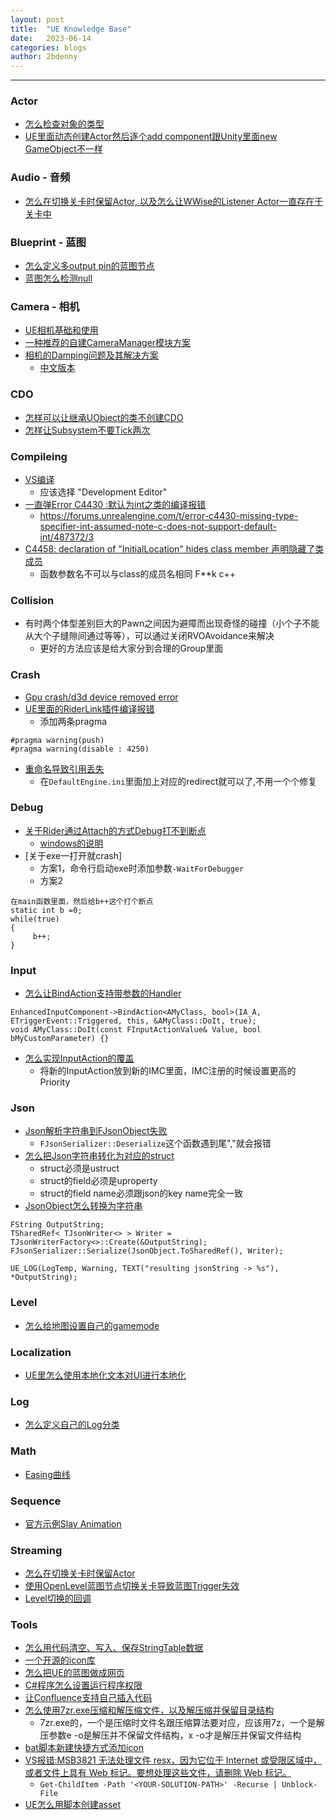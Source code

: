 ```yaml
---
layout: post
title:  "UE Knowledge Base"
date:   2023-06-14
categories: blogs
author: 2bdenny
---
```


---
### Actor
- [怎么检查对象的类型](https://forums.unrealengine.com/t/how-to-check-if-an-actor-is-from-a-certain-class/278582/5?u=2bdenny)
- [UE里面动态创建Actor然后逐个add component跟Unity里面new GameObject不一样](https://blog.csdn.net/qq_16756235/article/details/53157914)

### Audio - 音频
- [怎么在切换关卡时保留Actor, 以及怎么让WWise的Listener Actor一直存在于关卡中](https://www.cnblogs.com/lingchuL/p/14751703.html#5184301)

### Blueprint - 蓝图
- [怎么定义多output pin的蓝图节点](https://forums.unrealengine.com/t/how-to-define-a-function-with-multiple-return-values-as-blueprint-in-c/16934/3?u=2bdenny)
- [蓝图怎么检测null](https://forums.unrealengine.com/t/blueprints-null-actor/277986/2?u=2bdenny)

### Camera - 相机
- [UE相机基础和使用](https://zhuanlan.zhihu.com/p/564571102)
- [一种推荐的自建CameraManager模块方案](https://forums.unrealengine.com/t/setting-the-active-camera-on-an-aplayercontroller/417122/3?u=2bdenny)
- [相机的Damping问题及其解决方案](https://www.rorydriscoll.com/2016/03/07/frame-rate-independent-damping-using-lerp/)
  - [中文版本](https://zhuanlan.zhihu.com/p/630930384)

### CDO
- [怎样可以让继承UObject的类不创建CDO](https://forums.unrealengine.com/t/how-do-i-prevent-instances-of-uobjects-from-being-created-automatically/345850/2?u=2bdenny)
- [怎样让Subsystem不要Tick两次](https://forums.unrealengine.com/t/subsystem-tick-always-called-twice-per-frame-what-am-i-doing-wrong/695649/3?u=2bdenny)

### Compileing
- [VS编译]()
  - 应该选择 "Development Editor"
- [一直弹Error C4430 :默认为int之类的编译报错]()
  - https://forums.unrealengine.com/t/error-c4430-missing-type-specifier-int-assumed-note-c-does-not-support-default-int/487372/3
- [C4458: declaration of "InitialLocation" hides class member 声明隐藏了类成员](https://stackoverflow.com/a/67473926/4291968)
  - 函数参数名不可以与class的成员名相同 F**k c++

### Collision
- 有时两个体型差别巨大的Pawn之间因为避障而出现奇怪的碰撞（小个子不能从大个子缝隙间通过等等），可以通过关闭RVOAvoidance来解决
  - 更好的方法应该是给大家分到合理的Group里面

### Crash
- [Gpu crash/d3d device removed error](https://forums.unrealengine.com/t/gpu-crash-d3d-device-removed-error/514360/4?u=2bdenny)
- [UE里面的RiderLink插件编译报错]()
  - 添加两条pragma
```
#pragma warning(push)
#pragma warning(disable : 4250)
```
- [重命名导致引用丢失]()
  - 在`DefaultEngine.ini`里面加上对应的redirect就可以了,不用一个个修复

### Debug
- [关于Rider通过Attach的方式Debug打不到断点](https://youtrack.jetbrains.com/issue/RIDER-81241/Cannot-set-breakpoint-after-attaching-debugger-on-UE5?_gl=1*5aoigu*_ga*NzA1NzgxNTU2LjE2ODM2MjMxNDk.*_ga_9J976DJZ68*MTY4Njg4MTI5MC4xNS4xLjE2ODY4ODE0OTIuMC4wLjA.&_ga=2.191218026.1586200720.1686799260-705781556.1683623149#focus=Comments-27-6982283.0-0)
  - [windows的说明](https://social.msdn.microsoft.com/Forums/en-US/0de597fb-9496-4297-8e23-15fd24b998f5/quotattach-to-processquot-is-not-loading-more-than-500-dlls?forum=vsdebug)
- [关于exe一打开就crash]
  - 方案1，命令行启动exe时添加参数`-WaitForDebugger`
  - 方案2
```
在main函数里面，然后给b++这个打个断点
static int b =0;
while(true)
{
     b++;
}
```

### Input
- [怎么让BindAction支持带参数的Handler]()
```
EnhancedInputComponent->BindAction<AMyClass, bool>(IA_A, ETriggerEvent::Triggered, this, &AMyClass::DoIt, true);
void AMyClass::DoIt(const FInputActionValue& Value, bool bMyCustomParameter) {}
```
- [怎么实现InputAction的覆盖]()
  - 将新的InputAction放到新的IMC里面，IMC注册的时候设置更高的Priority

### Json
- [Json解析字符串到FJsonObject失败]()
  - `FJsonSerializer::Deserialize`这个函数遇到尾","就会报错
- [怎么把Json字符串转化为对应的struct](https://stackoverflow.com/a/32962292/4291968)
  - struct必须是ustruct
  - struct的field必须是uproperty
  - struct的field name必须跟json的key name完全一致
- [JsonObject怎么转换为字符串]()
```
FString OutputString;
TSharedRef< TJsonWriter<> > Writer = TJsonWriterFactory<>::Create(&OutputString);
FJsonSerializer::Serialize(JsonObject.ToSharedRef(), Writer);

UE_LOG(LogTemp, Warning, TEXT("resulting jsonString -> %s"), *OutputString);
```

### Level
- [怎么给地图设置自己的gamemode](https://forums.unrealengine.com/t/change-a-map-game-mode/144690/2?u=shen_yuju)

### Localization
- [UE里怎么使用本地化文本对UI进行本地化](https://www.youtube.com/watch?v=QOjSnqVVVV8)

### Log
- [怎么定义自己的Log分类](https://forums.unrealengine.com/t/where-do-i-put-declare-log-category-extern/302371/3)

### Math
- [Easing曲线](https://github.com/noisecrime/Unity-EasingLibraryVisualisation)

### Sequence
- [官方示例Slay Animation](https://www.unrealengine.com/en-US/spotlights/mold3d-studio-to-share-slay-animated-content-sample-project-with-unreal-engine-community)

### Streaming
- [怎么在切换关卡时保留Actor](https://forums.unrealengine.com/t/keeping-actors-between-levels/3085?u=2bdenny)
- [使用OpenLevel蓝图节点切换关卡导致蓝图Trigger失效](https://forums.unrealengine.com/t/opening-level-with-trigger-not-working-on-overlap/508767/2?u=2bdenny)
- [Level切换的回调](https://forums.unrealengine.com/t/how-can-i-execute-code-immediately-after-loading-a-non-streaming-level/351320?u=2bdenny)

### Tools
- [怎么用代码清空、写入、保存StringTable数据](https://pafuhana1213.hatenablog.com/entry/2023/01/14/153800)
- [一个开源的icon库](https://github.com/MahApps/MahApps.Metro.IconPacks)
- [怎么把UE的蓝图做成网页](https://blueprintue.com/)
- [C#程序怎么设置运行程序权限](https://philippsen.wordpress.com/tag/requestedexecutionlevel-manifest/)
- [让Confluence支持自己插入代码](https://marketplace.atlassian.com/apps/1215813/iframes-for-confluence?hosting=server&tab=support)
- [怎么使用7zr.exe压缩和解压缩文件，以及解压缩并保留目录结构]()
  - 7zr.exe的，一个是压缩时文件名跟压缩算法要对应，应该用7z，一个是解压参数e -o是解压并不保留文件结构，x -o才是解压并保留文件结构
- [bat脚本新建快捷方式添加icon](https://stackoverflow.com/a/59440537/4291968)
- [VS报错:MSB3821 无法处理文件 resx，因为它位于 Internet 或受限区域中，或者文件上具有 Web 标记。要想处理这些文件，请删除 Web 标记。]()
  - `Get-ChildItem -Path '<YOUR-SOLUTION-PATH>' -Recurse | Unblock-File`
- [UE怎么用脚本创建asset](https://udn.unrealengine.com/s/article/How-To-Create-New-Assets-in-C)
